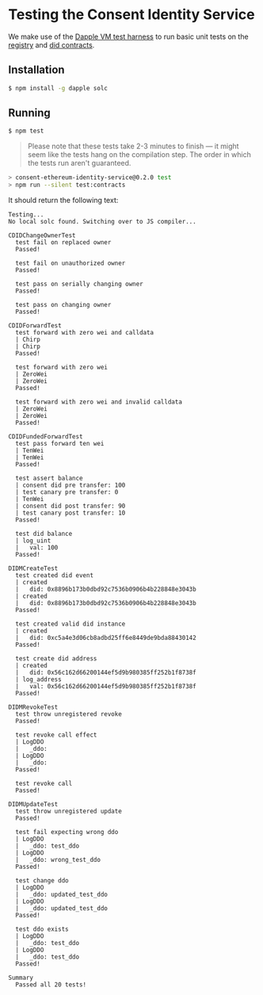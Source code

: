 # Testing the Consent Identity Service

We make use of the [Dapple VM test harness](https://github.com/nexusdev/dapple) to run basic unit tests on the [registry](../src/sol/didm-registry.sol) and [did contracts](../src/sol/cnsnt-did.sol).

## Installation

```bash
$ npm install -g dapple solc
```

## Running

```bash
$ npm test
```

> Please note that these tests take 2-3 minutes to finish — it might seem like the tests hang on the compilation step. The order in which the tests run aren't guaranteed.

```bash
> consent-ethereum-identity-service@0.2.0 test
> npm run --silent test:contracts
```
It should return the following text:
```
Testing...
No local solc found. Switching over to JS compiler...

CDIDChangeOwnerTest
  test fail on replaced owner
  Passed!

  test fail on unauthorized owner
  Passed!

  test pass on serially changing owner
  Passed!

  test pass on changing owner
  Passed!

CDIDForwardTest
  test forward with zero wei and calldata
  | Chirp
  | Chirp
  Passed!

  test forward with zero wei
  | ZeroWei
  | ZeroWei
  Passed!

  test forward with zero wei and invalid calldata
  | ZeroWei
  | ZeroWei
  Passed!

CDIDFundedForwardTest
  test pass forward ten wei
  | TenWei
  | TenWei
  Passed!

  test assert balance
  | consent did pre transfer: 100
  | test canary pre transfer: 0
  | TenWei
  | consent did post transfer: 90
  | test canary post transfer: 10
  Passed!

  test did balance
  | log_uint
  |   val: 100
  Passed!

DIDMCreateTest
  test created did event
  | created
  |   did: 0x8896b173b0dbd92c7536b0906b4b228848e3043b
  | created
  |   did: 0x8896b173b0dbd92c7536b0906b4b228848e3043b
  Passed!

  test created valid did instance
  | created
  |   did: 0xc5a4e3d06cb8adbd25ff6e8449de9bda88430142
  Passed!

  test create did address
  | created
  |   did: 0x56c162d66200144ef5d9b980385ff252b1f8738f
  | log_address
  |   val: 0x56c162d66200144ef5d9b980385ff252b1f8738f
  Passed!

DIDMRevokeTest
  test throw unregistered revoke
  Passed!

  test revoke call effect
  | LogDDO
  |   _ddo:
  | LogDDO
  |   _ddo:
  Passed!

  test revoke call
  Passed!

DIDMUpdateTest
  test throw unregistered update
  Passed!

  test fail expecting wrong ddo
  | LogDDO
  |   _ddo: test_ddo
  | LogDDO
  |   _ddo: wrong_test_ddo
  Passed!

  test change ddo
  | LogDDO
  |   _ddo: updated_test_ddo
  | LogDDO
  |   _ddo: updated_test_ddo
  Passed!

  test ddo exists
  | LogDDO
  |   _ddo: test_ddo
  | LogDDO
  |   _ddo: test_ddo
  Passed!

Summary
  Passed all 20 tests!

```
